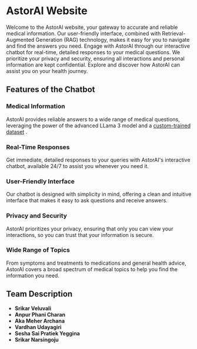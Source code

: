 # AstorAI Website

Welcome to the AstorAI website, your gateway to accurate and reliable medical information. Our user-friendly interface, combined with Retrieval-Augmented Generation (RAG) technology, makes it easy for you to navigate and find the answers you need. Engage with AstorAI through our interactive chatbot for real-time, detailed responses to your medical questions. We prioritize your privacy and security, ensuring all interactions and personal information are kept confidential. Explore and discover how AstorAI can assist you on your health journey.

## Features of the Chatbot

### Medical Information
AstorAI provides reliable answers to a wide range of medical questions, leveraging the power of the advanced LLama 3 model and a [custom-trained dataset](https://huggingface.co/datasets/lavita/ChatDoctor-HealthCareMagic-100k) .

### Real-Time Responses
Get immediate, detailed responses to your queries with AstorAI's interactive chatbot, available 24/7 to assist you whenever you need it.

### User-Friendly Interface
Our chatbot is designed with simplicity in mind, offering a clean and intuitive interface that makes it easy to ask questions and receive answers.

### Privacy and Security
AstorAI prioritizes your privacy, ensuring that only you can view your interactions, so you can trust that your information is secure.

### Wide Range of Topics
From symptoms and treatments to medications and general health advice, AstorAI covers a broad spectrum of medical topics to help you find the information you need.

## Team Description
- **Srikar Veluvali**
- **Anpur Phani Charan**
- **Aka Meher Archana** 
- **Vardhan Udayagiri** 
- **Sesha Sai Pratiek Yeggina**
- **Srikar Narsingoju** 
